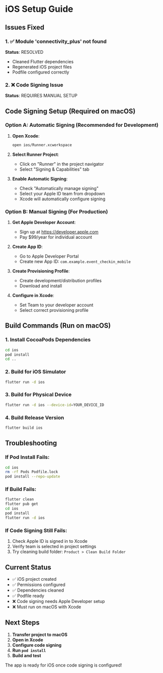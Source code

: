 # iOS Setup Guide

## Issues Fixed

### 1. ✅ Module 'connectivity_plus' not found
**Status**: RESOLVED
- Cleaned Flutter dependencies
- Regenerated iOS project files
- Podfile configured correctly

### 2. ❌ Code Signing Issue
**Status**: REQUIRES MANUAL SETUP

## Code Signing Setup (Required on macOS)

### Option A: Automatic Signing (Recommended for Development)

1. **Open Xcode**:
   ```bash
   open ios/Runner.xcworkspace
   ```

2. **Select Runner Project**:
   - Click on "Runner" in the project navigator
   - Select "Signing & Capabilities" tab

3. **Enable Automatic Signing**:
   - Check "Automatically manage signing"
   - Select your Apple ID team from dropdown
   - Xcode will automatically configure signing

### Option B: Manual Signing (For Production)

1. **Get Apple Developer Account**:
   - Sign up at https://developer.apple.com
   - Pay $99/year for individual account

2. **Create App ID**:
   - Go to Apple Developer Portal
   - Create new App ID: `com.example.event_checkin_mobile`

3. **Create Provisioning Profile**:
   - Create development/distribution profiles
   - Download and install

4. **Configure in Xcode**:
   - Set Team to your developer account
   - Select correct provisioning profile

## Build Commands (Run on macOS)

### 1. Install CocoaPods Dependencies
```bash
cd ios
pod install
cd ..
```

### 2. Build for iOS Simulator
```bash
flutter run -d ios
```

### 3. Build for Physical Device
```bash
flutter run -d ios --device-id=YOUR_DEVICE_ID
```

### 4. Build Release Version
```bash
flutter build ios
```

## Troubleshooting

### If Pod Install Fails:
```bash
cd ios
rm -rf Pods Podfile.lock
pod install --repo-update
```

### If Build Fails:
```bash
flutter clean
flutter pub get
cd ios
pod install
flutter run -d ios
```

### If Code Signing Still Fails:
1. Check Apple ID is signed in to Xcode
2. Verify team is selected in project settings
3. Try cleaning build folder: `Product > Clean Build Folder`

## Current Status

- ✅ iOS project created
- ✅ Permissions configured
- ✅ Dependencies cleaned
- ✅ Podfile ready
- ❌ Code signing needs Apple Developer setup
- ❌ Must run on macOS with Xcode

## Next Steps

1. **Transfer project to macOS**
2. **Open in Xcode**
3. **Configure code signing**
4. **Run `pod install`**
5. **Build and test**

The app is ready for iOS once code signing is configured!
